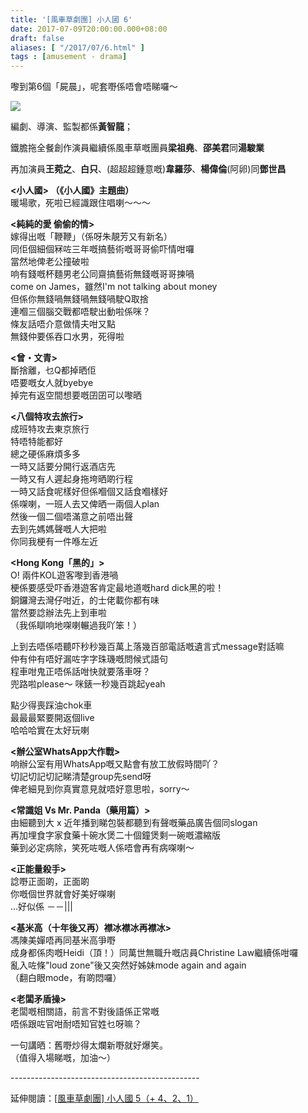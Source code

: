 ```yaml
---
title: '[風車草劇團] 小人國 6'
date: 2017-07-09T20:00:00.000+08:00
draft: false
aliases: [ "/2017/07/6.html" ]
tags : [amusement - drama]
---
```


嚟到第6個「屍晨」，呢套嘢係唔會唔睇囉～  

![](/images/littlehk6.jpg)

編劇、導演、監製都係**黃智龍**；  

鐵膽拖全餐創作演員繼續係風車草嘅團員**梁祖堯**、**邵美君**同**湯駿業**

再加演員**王菀之**、**白只**、(超超超鍾意嘅)**韋羅莎**、**楊偉倫**(阿卵)同**鄧世昌**

  

**<小人國> （《小人國》主題曲）**  
暖場歌，死啦已經識跟住唱喇～～～

  

**<純純的愛 偷偷的情>**  
嫁得出嘅「鞭鞭」（係呀朱靚芳又有新名）  
同佢個細個冧咗三年嘅搞藝術嘅哥哥偷吓情咁囉  
當然地俾老公撞破啦  
响有錢嘅杯麵男老公同齋搞藝術無錢嘅哥哥揀喎  
come on James，雖然I'm not talking about money   
但係你無錢喎無錢喎無錢喎駛Q取捨  
連嗰三個腦交戰都唔駛出動啦係咪？  
條友話唔介意做情夫咁又點  
無錢仲要係吞口水男，死得啦

  

**<曾・文青>**  
斷捨離，乜Q都掉晒佢  
唔要嘅女人就byebye  
掉完有返空間想要嘅囝囝可以嚟晒

  

**<八個特攻去旅行>**  
成班特攻去東京旅行  
特唔特能都好  
總之硬係麻煩多多  
一時又話要分開行返酒店先  
一時又有人遲起身拖垮晒啲行程  
一時又話食呢樣好但係嗰個又話食嗰樣好  
係㗎喇，一班人去又俾晒一兩個人plan  
然後一個二個唔滿意之前唔出聲  
去到先媽媽聲嘅人大把啦  
你同我梗有一件喺左近

  

**<Hong Kong「黑的」>**  
O! 兩件KOL遊客嚟到香港喎  
梗係要感受吓香港遊客肯定最地道嘅hard dick黑的啦！  
銅鑼灣去灣仔咁近，的士佬載你都有味  
當然要諗辦法先上到車啦  
（我係瞓响地㗎喇輾過我吖笨！）

上到去唔係唔聽吓秒秒幾百萬上落幾百部電話嘅遺言式message對話嘛  
仲有仲有唔好漏咗字字珠璣嘅問候式語句  
程車咁鬼正唔係話咁快就要落車呀？   
兜路啦please～ 咪錶一秒幾百跳起yeah  

點少得喪踩油chok車  
最最最緊要開返個live  
哈哈哈實在太好玩喇

  
**<辦公室WhatsApp大作戰>**  
响辦公室有用WhatsApp嘅又點會有放工放假時間吖？  
切記切記切記睇清楚group先send呀  
俾老細見到你真實意見就唔好意思啦，sorry～

  
**<常識姐 Vs Mr. Panda（藥用篇）>**  
由細聽到大 x 近年播到睇包裝都聽到有聲嘅藥品廣告個同slogan  
再加埋食字家食藥十碗水煲二十個鐘煲剩一碗嘅濃縮版  
藥到必定病除，笑死咗嘅人係唔會再有病㗎喇～  


**<正能量殺手>**  
諗嘢正面啲，正面啲  
你嘅個世界就會好美好㗎喇  
...好似係 －－|||  


**<基米高（十年後又再）襟冰襟冰再襟冰>**  
馮陳美嬋唔再同基米高爭嘢  
成身都係肉嘅Heidi（頂！）同萬世無職升嘅店員Christine Law繼續係咁囉  
亂入咗條"loud zone"後又突然好姊妹mode again and again  
（翻白眼mode，有啲悶囉）  


**<老闆矛盾操>**  
老闆嘅相關語，前言不對後語係正常嘅  
唔係跟咗官咁耐唔知官姓乜呀嘛？  

一句講晒：舊嘢炒得太爛新嘢就好爆笑。  
（值得入場睇嘅，加油～）  
  
  
\-----------------------------------------------  
  
延伸閱讀：[\[風車草劇團\] 小人國 5（+ 4、2、1）](https://www.hidie.net/littlehk5421)
